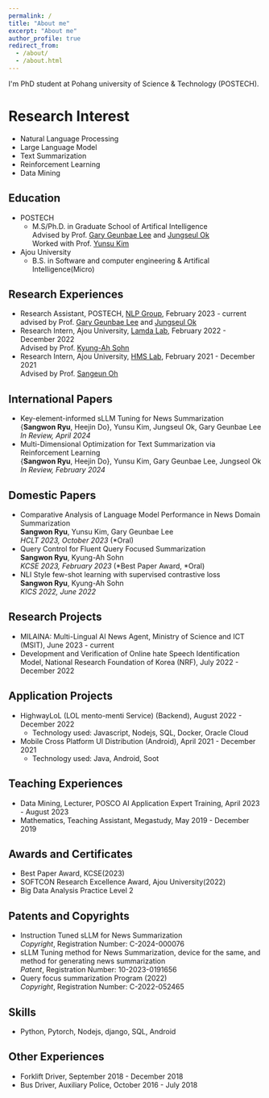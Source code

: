 ```yaml
---
permalink: /
title: "About me"
excerpt: "About me"
author_profile: true
redirect_from: 
  - /about/
  - /about.html
---
```


I'm PhD student at Pohang university of Science & Technology (POSTECH).

Research Interest
======
- Natural Language Processing
- Large Language Model
- Text Summarization
- Reinforcement Learning
- Data Mining

Education
-----
- POSTECH
  - M.S/Ph.D. in Graduate School of Artifical Intelligence
                  <br>Advised by Prof. <a href="https://sites.google.com/view/gary-geunbae-lee/">Gary Geunbae Lee</a> and
                  <a href="https://sites.google.com/view/jungseulok">Jungseul Ok</a>
                  <br>Worked with Prof. <a href="https://www.yunsukim.me/">Yunsu Kim</a>
- Ajou University
  - B.S. in Software and computer engineering & Artifical Intelligence(Micro)

Research Experiences
------
- Research Assistant, POSTECH, <a href="https://sites.google.com/view/nlppostech/">NLP Group</a>, February 2023 - current<br>advised by Prof. <a href="https://sites.google.com/view/gary-geunbae-lee/">Gary Geunbae Lee</a> and
                    <a href="https://sites.google.com/view/jungseulok">Jungseul Ok</a>
- Research Intern, Ajou University, <a href="https://sites.google.com/site/kasohn/group/">Lamda Lab</a>, February 2022 - December 2022<br>Advised by Prof. <a href="https://sites.google.com/site/kasohn/group/">Kyung-Ah Sohn</a>
- Research Intern, Ajou University, <a href="https://sites.google.com/view/hmsl/">HMS Lab</a>, February 2021 - December 2021<br>Advised by Prof. <a href="https://sites.google.com/view/sangeunoh/">Sangeun Oh</a>

International Papers
-----

- Key-element-informed sLLM Tuning for News Summarization<br>{<b>Sangwon Ryu</b>, Heejin Do}, Yunsu Kim, Jungseul Ok, Gary Geunbae Lee <br> <span style="font-style: italic;"> In Review, April 2024 </span><br>
- Multi-Dimensional Optimization for Text Summarization via Reinforcement Learning<br>{<b>Sangwon Ryu</b>, Heejin Do}, Yunsu Kim, Gary Geunbae Lee, Jungseol Ok<br> <span style="font-style: italic;">In Review, February 2024 </span><br>

Domestic Papers
-----
- Comparative Analysis of Language Model Performance in News Domain Summarization<br>
                  <b>Sangwon Ryu</b>, Yunsu Kim, Gary Geunbae Lee <br> <span style="font-style: italic;"> HCLT 2023, October 2023 </span>(*Oral)
- Query Control for Fluent Query Focused Summarization<br>
                  <b>Sangwon Ryu</b>, Kyung-Ah Sohn <br> <span style="font-style: italic;"> KCSE 2023, February 2023 </span>(*Best Paper Award, *Oral)
- NLI Style few-shot learning with supervised contrastive loss<br>
                  <b>Sangwon Ryu</b>, Kyung-Ah Sohn <br> <span style="font-style: italic;">
                      KICS 2022, June 2022 </span>

Research Projects
-----
- MILAINA: Multi-Lingual AI News Agent, Ministry of Science and ICT (MSIT), June 2023 - current
- Development and Verification of Online hate Speech Identification Model, National Research Foundation of Korea (NRF), July 2022 - December 2022

Application Projects
-----
- HighwayLoL (LOL mento-menti Service) (Backend), August 2022 - December 2022
  - Technology used: Javascript, Nodejs, SQL, Docker, Oracle Cloud
- Mobile Cross Platform UI Distribution (Android), April 2021 - December 2021
  - Technology used: Java, Android, Soot

Teaching Experiences
------
- Data Mining, Lecturer, POSCO AI Application Expert Training, April 2023 - August 2023
- Mathematics, Teaching Assistant, Megastudy, May 2019 - December 2019

Awards and Certificates
-----
- Best Paper Award, KCSE(2023)
- SOFTCON Research Excellence Award, Ajou University(2022)
- Big Data Analysis Practice Level 2

Patents and Copyrights
-----
- Instruction Tuned sLLM for News Summarization<br>*Copyright*, Registration Number: C-2024-000076
- sLLM Tuning method for News Summarization, device for the same, and method for generating news summarization<br>*Patent*, Registration Number: 10-2023-0191656
- Query focus summarization Program (2022)<br>*Copyright*, Registration Number: C-2022-052465

Skills
-----
- Python, Pytorch, Nodejs, django, SQL, Android

Other Experiences
-----
- Forklift Driver, September 2018 - December 2018
- Bus Driver, Auxiliary Police, October 2016 - July 2018

